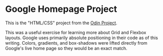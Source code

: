 # Google Homepage Project

This is the "HTML/CSS" project from the [Odin Project](https://www.theodinproject.com/courses/web-development-101/lessons/html-css).

This was a useful exercise for learning more about Grid and Flexbox layouts. Google uses primarily absolute positioning in their code as of this writing. Colors, gradients, and box-shadows were lifted directly from Google's live home page so they would be an exact match.